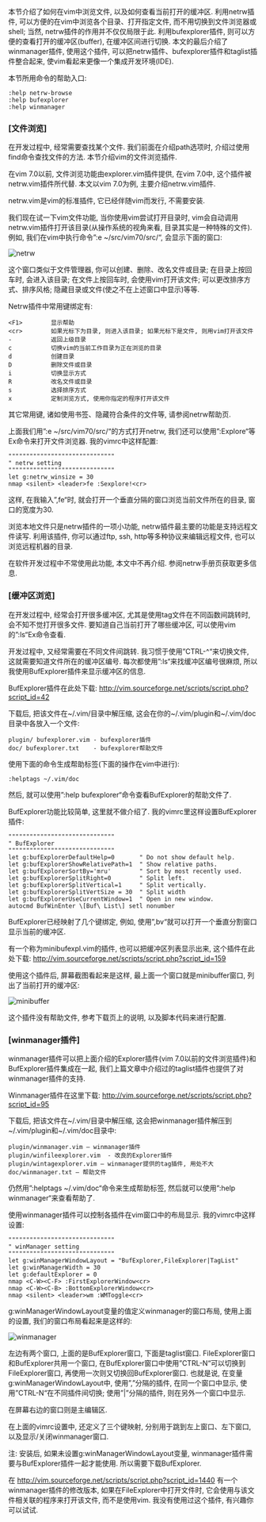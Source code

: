 本节介绍了如何在vim中浏览文件, 以及如何查看当前打开的缓冲区. 利用netrw插件, 可以方便的在vim中浏览各个目录、打开指定文件, 而不用切换到文件浏览器或shell; 当然, netrw插件的作用并不仅仅局限于此. 利用bufexplorer插件, 则可以方便的查看打开的缓冲区(buffer), 在缓冲区间进行切换. 本文的最后介绍了winmanager插件, 使用这个插件, 可以把netrw插件、bufexplorer插件和taglist插件整合起来, 使vim看起来更像一个集成开发环境(IDE). 

本节所用命令的帮助入口: 

```
:help netrw-browse
:help bufexplorer
:help winmanager 
```

### [文件浏览]

在开发过程中, 经常需要查找某个文件. 我们前面在介绍path选项时, 介绍过使用find命令查找文件的方法. 本节介绍vim的文件浏览插件. 

在vim 7.0以前, 文件浏览功能由explorer.vim插件提供, 在vim 7.0中, 这个插件被netrw.vim插件所代替. 本文以vim 7.0为例, 主要介绍netrw.vim插件. 

netrw.vim是vim的标准插件, 它已经伴随vim而发行, 不需要安装. 

我们现在试一下vim文件功能, 当你使用vim尝试打开目录时, vim会自动调用netrw.vim插件打开该目录(从操作系统的视角来看, 目录其实是一种特殊的文件). 例如, 我们在vim中执行命令”:e ~/src/vim70/src/“, 会显示下面的窗口: 

![netrw](images/netrw.png)

这个窗口类似于文件管理器, 你可以创建、删除、改名文件或目录; 在目录上按回车时, 会进入该目录; 在文件上按回车时, 会使用vim打开该文件; 可以更改排序方式、排序风格; 隐藏目录或文件(使之不在上述窗口中显示)等等. 

Netrw插件中常用键绑定有: 

```
<F1>        显示帮助
<cr>        如果光标下为目录, 则进入该目录; 如果光标下是文件, 则用vim打开该文件
-           返回上级目录
c           切换vim的当前工作目录为正在浏览的目录
d           创建目录 
D           删除文件或目录
i           切换显示方式
R           改名文件或目录
s           选择排序方式
x           定制浏览方式, 使用你指定的程序打开该文件 
```

其它常用键, 诸如使用书签、隐藏符合条件的文件等, 请参阅netrw帮助页. 

上面我们用”:e ~/src/vim70/src/“的方式打开netrw, 我们还可以使用”:Explore“等Ex命令来打开文件浏览器. 我的vimrc中这样配置: 

```
""""""""""""""""""""""""""""""
" netrw setting
""""""""""""""""""""""""""""""
let g:netrw_winsize = 30
nmap <silent> <leader>fe :Sexplore!<cr> 
```

这样, 在我输入”,fe“时, 就会打开一个垂直分隔的窗口浏览当前文件所在的目录, 窗口的宽度为30. 

浏览本地文件只是netrw插件的一项小功能, netrw插件最主要的功能是支持远程文件读写. 利用该插件, 你可以通过ftp, ssh, http等多种协议来编辑远程文件, 也可以浏览远程机器的目录. 

在软件开发过程中不常使用此功能, 本文中不再介绍. 参阅netrw手册页获取更多信息. 

### [缓冲区浏览]

在开发过程中, 经常会打开很多缓冲区, 尤其是使用tag文件在不同函数间跳转时, 会不知不觉打开很多文件. 要知道自己当前打开了哪些缓冲区, 可以使用vim的”:ls“Ex命令查看. 

开发过程中, 又经常需要在不同文件间跳转. 我习惯于使用”CTRL-^“来切换文件, 这就需要知道文件所在的缓冲区编号. 每次都使用”:ls“来找缓冲区编号很麻烦, 所以我使用BufExplorer插件来显示缓冲区的信息. 

BufExplorer插件在此处下载: http://vim.sourceforge.net/scripts/script.php?script_id=42

下载后, 把该文件在~/.vim/目录中解压缩, 这会在你的~/.vim/plugin和~/.vim/doc目录中各放入一个文件: 

```
plugin/ bufexplorer.vim - bufexplorer插件
doc/ bufexplorer.txt    - bufexplorer帮助文件 
```

使用下面的命令生成帮助标签(下面的操作在vim中进行): 

```
:helptags ~/.vim/doc 
```

然后, 就可以使用”:help bufexplorer“命令查看BufExplorer的帮助文件了. 

BufExplorer功能比较简单, 这里就不做介绍了. 我的vimrc里这样设置BufExplorer插件: 

```
""""""""""""""""""""""""""""""
" BufExplorer
""""""""""""""""""""""""""""""
let g:bufExplorerDefaultHelp=0       " Do not show default help.
let g:bufExplorerShowRelativePath=1  " Show relative paths.
let g:bufExplorerSortBy='mru'        " Sort by most recently used.
let g:bufExplorerSplitRight=0        " Split left.
let g:bufExplorerSplitVertical=1     " Split vertically.
let g:bufExplorerSplitVertSize = 30  " Split width
let g:bufExplorerUseCurrentWindow=1  " Open in new window.
autocmd BufWinEnter \[Buf\ List\] setl nonumber 
```

BufExplorer已经映射了几个键绑定, 例如, 使用”,bv“就可以打开一个垂直分割窗口显示当前的缓冲区. 

有一个称为minibufexpl.vim的插件, 也可以把缓冲区列表显示出来, 这个插件在此处下载: http://vim.sourceforge.net/scripts/script.php?script_id=159

使用这个插件后, 屏幕截图看起来是这样, 最上面一个窗口就是minibuffer窗口, 列出了当前打开的缓冲区: 

![minibuffer](images/minibuffer.png)

这个插件没有帮助文件, 参考下载页上的说明, 以及脚本代码来进行配置. 

### [winmanager插件]

winmanager插件可以把上面介绍的Explorer插件(vim 7.0以前的文件浏览插件)和BufExplorer插件集成在一起, 我们上篇文章中介绍过的taglist插件也提供了对winmanager插件的支持. 

Winmanager插件在这里下载: http://vim.sourceforge.net/scripts/script.php?script_id=95

下载后, 把该文件在\~/.vim/目录中解压缩, 这会把winmanager插件解压到\~/.vim/plugin和~/.vim/doc目录中: 

```
plugin/winmanager.vim – winmanager插件
plugin/winfileexplorer.vim  - 改良的Explorer插件
plugin/wintagexplorer.vim – winmanager提供的tag插件, 用处不大
doc/winmanager.txt – 帮助文件 
```

仍然用”:helptags \~/.vim/doc“命令来生成帮助标签, 然后就可以使用”:help winmanager“来查看帮助了. 

使用winmanager插件可以控制各插件在vim窗口中的布局显示. 我的vimrc中这样设置: 

```
""""""""""""""""""""""""""""""
" winManager setting
""""""""""""""""""""""""""""""
let g:winManagerWindowLayout = "BufExplorer,FileExplorer|TagList"
let g:winManagerWidth = 30
let g:defaultExplorer = 0
nmap <C-W><C-F> :FirstExplorerWindow<cr>
nmap <C-W><C-B> :BottomExplorerWindow<cr>
nmap <silent> <leader>wm :WMToggle<cr> 
```

g:winManagerWindowLayout变量的值定义winmanager的窗口布局, 使用上面的设置, 我们的窗口布局看起来是这样的: 

![winmanager](images/winmanager.png)

左边有两个窗口, 上面的是BufExplorer窗口, 下面是taglist窗口. FileExplorer窗口和BufExplorer共用一个窗口, 在BufExplorer窗口中使用”CTRL-N“可以切换到FileExplorer窗口, 再使用一次则又切换回BufExplorer窗口. 也就是说, 在变量g:winManagerWindowLayout中, 使用”,”分隔的插件, 在同一个窗口中显示, 使用”CTRL-N“在不同插件间切换; 使用”|”分隔的插件, 则在另外一个窗口中显示. 

在屏幕右边的窗口则是主编辑区. 

在上面的vimrc设置中, 还定义了三个键映射, 分别用于跳到左上窗口、左下窗口, 以及显示/关闭winmanager窗口. 

注: 安装后, 如果未设置g:winManagerWindowLayout变量, winmanager插件需要与BufExplorer插件一起才能使用. 所以需要下载BufExplorer. 

在 http://vim.sourceforge.net/scripts/script.php?script_id=1440 有一个winmanager插件的修改版本, 如果在FileExplorer中打开文件时, 它会使用与该文件相关联的程序来打开该文件, 而不是使用vim. 我没有使用过这个插件, 有兴趣你可以试试. 